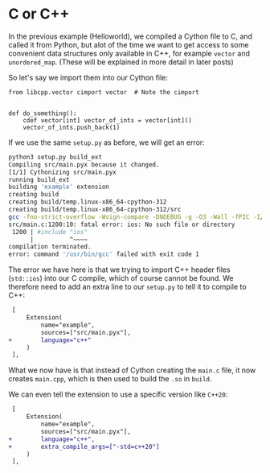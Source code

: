 # C or C++

In the previous example (Helloworld), we compiled a Cython file to C, and called it from Python, but alot of the time we want to get access to some convenient data structures only available in C++, for example `vector` and `unordered_map`. (These will be explained in more detail in later posts)

So let's say we import them into our Cython file:

```cython
from libcpp.vector cimport vector  # Note the cimport


def do_something():
    cdef vector[int] vector_of_ints = vector[int]()
    vector_of_ints.push_back(1)
```

If we use the same `setup.py` as before, we will get an error:

```bash
python3 setup.py build_ext
Compiling src/main.pyx because it changed.
[1/1] Cythonizing src/main.pyx
running build_ext
building 'example' extension
creating build
creating build/temp.linux-x86_64-cpython-312
creating build/temp.linux-x86_64-cpython-312/src
gcc -fno-strict-overflow -Wsign-compare -DNDEBUG -g -O3 -Wall -fPIC -I/usr/local/include/python3.12 -c src/main.c -o build/temp.linux-x86_64-cpython-312/src/main.o
src/main.c:1200:10: fatal error: ios: No such file or directory
 1200 | #include "ios"
      |          ^~~~~
compilation terminated.
error: command '/usr/bin/gcc' failed with exit code 1
```

The error we have here is that we trying to import C++ header files (`std::ios`) into our C compile, which of course cannot be found. We therefore need to add an extra line to our `setup.py` to tell it to compile to C++:

```diff
 [
     Extension(
         name="example",
         sources=["src/main.pyx"],
+        language="c++"
     )
 ],
```

What we now have is that instead of Cython creating the `main.c` file, it now creates `main.cpp`, which is then used to build the `.so` in `build`.

We can even tell the extension to use a specific version like `C++20`:

```diff
 [
     Extension(
         name="example",
         sources=["src/main.pyx"],
+        language="c++",
+        extra_compile_args=["-std=c++20"]
     )
 ],
```
